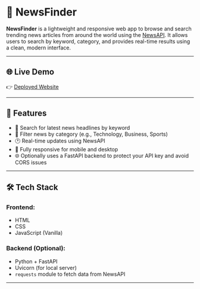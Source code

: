 # 📰 NewsFinder

**NewsFinder** is a lightweight and responsive web app to browse and search trending news articles from around the world using the [NewsAPI](https://newsapi.org/). It allows users to search by keyword, category, and provides real-time results using a clean, modern interface.

---

## 🌐 Live Demo

👉 [Deployed Website](https://loquacious-pasca-9324f7.netlify.app/)  


---

## 🚀 Features

- 🔎 Search for latest news headlines by keyword
- 📂 Filter news by category (e.g., Technology, Business, Sports)
- 🕐 Real-time updates using NewsAPI
- 📱 Fully responsive for mobile and desktop
- 🌐 Optionally uses a FastAPI backend to protect your API key and avoid CORS issues

---

## 🛠️ Tech Stack

### Frontend:
- HTML
- CSS
- JavaScript (Vanilla)

### Backend (Optional):
- Python + FastAPI
- Uvicorn (for local server)
- `requests` module to fetch data from NewsAPI

---

